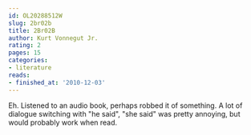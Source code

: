 ```yaml
---
id: OL20288512W
slug: 2br02b
title: 2Br02B
author: Kurt Vonnegut Jr.
rating: 2
pages: 15
categories:
- literature
reads:
- finished_at: '2010-12-03'
---
```

Eh. Listened to an audio book, perhaps robbed it of something. A lot of dialogue switching with "he said", "she said" was pretty annoying, but would probably work when read.
